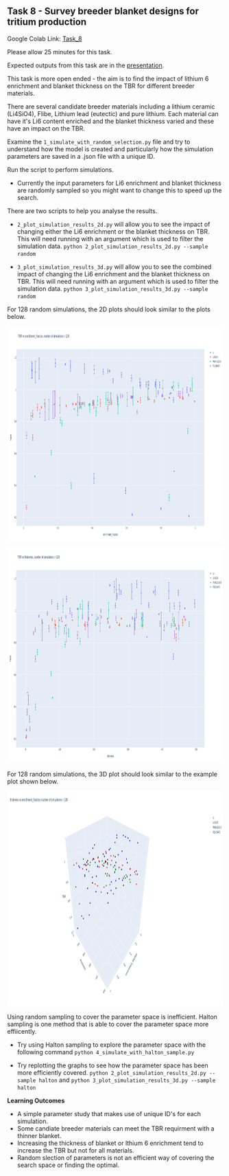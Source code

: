 
## <a name="task8"></a>Task 8 - Survey breeder blanket designs for tritium production

Google Colab Link: [Task_8](https://colab.research.google.com/drive/1fDOBm2YMojXVtucPQQ9XSjFqtzMibvjD)

Please allow 25 minutes for this task.

Expected outputs from this task are in the [presentation](https://slides.com/openmc_workshop/neutronics_workshop/#/20).

This task is more open ended - the aim is to find the impact of lithium 6 enrichment and blanket thickness on the TBR for different breeder materials.

There are several candidate breeder materials including a lithium ceramic (Li4SiO4), Flibe, Lithium lead (eutectic) and pure lithium. Each material can have it's Li6 content enriched and the blanket thickness varied and these have an impact on the TBR.

Examine the ```1_simulate_with_random_selection.py``` file and try to understand how the model is created and particularly how the simulation parameters are saved in a .json file with a unique ID.

Run the script to perform simulations.

- Currently the input parameters for Li6 enrichment and blanket thickness are randomly sampled so you might want to change this to speed up the search.

There are two scripts to help you analyse the results.

- ```2_plot_simulation_results_2d.py``` will allow you to see the impact of changing either the Li6 enrichment or the blanket thickness on TBR. This will need running with an argument which is used to filter the simulation data. ```python 2_plot_simulation_results_2d.py --sample random```

- ```3_plot_simulation_results_3d.py``` will allow you to see the combined impact of changing the Li6 enrichment and the blanket thickness on TBR. This will need running with an argument which is used to filter the simulation data. ```python 3_plot_simulation_results_3d.py --sample random```

For 128 random simulations, the 2D plots should look similar to the plots below.

<p align="center"><img src="images/TBR_vs_enrichment_fraction_random.png" height="500"></p>

<p align="center"><img src="images/TBR_vs_thickness_random.png" height="500"></p>

For 128 random simulations, the 3D plot should look similar to the example plot shown below.

<p align="center"><img src="images/TBR_vs_thickness_vs_enrichment_fraction_random.png" height="500"></p>

Using random sampling to cover the parameter space is inefficient. Halton sampling is one method that is able to cover the parameter space more effiicently.

- Try using Halton sampling to explore the parameter space with the following command ```python 4_simulate_with_halton_sample.py```

- Try replotting the graphs to see how the parameter space has been more efficiently covered. ```python 2_plot_simulation_results_2d.py --sample halton``` and ```python 3_plot_simulation_results_3d.py --sample halton```

**Learning Outcomes**

- A simple parameter study that makes use of unique ID's for each simulation.
- Some candiate breeder materials can meet the TBR requirment with a thinner blanket.
- Increasing the thickness of blanket or lthium 6 enrichment tend to increase the TBR but not for all materials.
- Random slection of parameters is not an efficient way of covering the search space or finding the optimal.